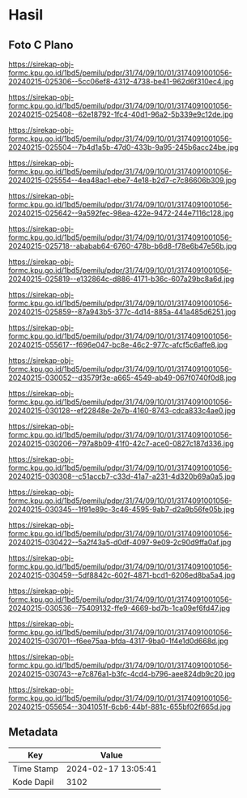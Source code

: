 # Hasil

## Foto C Plano

https://sirekap-obj-formc.kpu.go.id/1bd5/pemilu/pdpr/31/74/09/10/01/3174091001056-20240215-025306--5cc06ef8-4312-4738-be41-962d6f310ec4.jpg

https://sirekap-obj-formc.kpu.go.id/1bd5/pemilu/pdpr/31/74/09/10/01/3174091001056-20240215-025408--62e18792-1fc4-40d1-96a2-5b339e9c12de.jpg

https://sirekap-obj-formc.kpu.go.id/1bd5/pemilu/pdpr/31/74/09/10/01/3174091001056-20240215-025504--7b4d1a5b-47d0-433b-9a95-245b6acc24be.jpg

https://sirekap-obj-formc.kpu.go.id/1bd5/pemilu/pdpr/31/74/09/10/01/3174091001056-20240215-025554--4ea48ac1-ebe7-4e18-b2d7-c7c86606b309.jpg

https://sirekap-obj-formc.kpu.go.id/1bd5/pemilu/pdpr/31/74/09/10/01/3174091001056-20240215-025642--9a592fec-98ea-422e-9472-244e7116c128.jpg

https://sirekap-obj-formc.kpu.go.id/1bd5/pemilu/pdpr/31/74/09/10/01/3174091001056-20240215-025718--ababab64-6760-478b-b6d8-f78e6b47e56b.jpg

https://sirekap-obj-formc.kpu.go.id/1bd5/pemilu/pdpr/31/74/09/10/01/3174091001056-20240215-025819--e132864c-d886-4171-b36c-607a29bc8a6d.jpg

https://sirekap-obj-formc.kpu.go.id/1bd5/pemilu/pdpr/31/74/09/10/01/3174091001056-20240215-025859--87a943b5-377c-4d14-885a-441a485d6251.jpg

https://sirekap-obj-formc.kpu.go.id/1bd5/pemilu/pdpr/31/74/09/10/01/3174091001056-20240215-055617--f696e047-bc8e-46c2-977c-afcf5c6affe8.jpg

https://sirekap-obj-formc.kpu.go.id/1bd5/pemilu/pdpr/31/74/09/10/01/3174091001056-20240215-030052--d3579f3e-a665-4549-ab49-067f0740f0d8.jpg

https://sirekap-obj-formc.kpu.go.id/1bd5/pemilu/pdpr/31/74/09/10/01/3174091001056-20240215-030128--ef22848e-2e7b-4160-8743-cdca833c4ae0.jpg

https://sirekap-obj-formc.kpu.go.id/1bd5/pemilu/pdpr/31/74/09/10/01/3174091001056-20240215-030206--797a8b09-41f0-42c7-ace0-0827c187d336.jpg

https://sirekap-obj-formc.kpu.go.id/1bd5/pemilu/pdpr/31/74/09/10/01/3174091001056-20240215-030308--c51accb7-c33d-41a7-a231-4d320b69a0a5.jpg

https://sirekap-obj-formc.kpu.go.id/1bd5/pemilu/pdpr/31/74/09/10/01/3174091001056-20240215-030345--1f91e89c-3c46-4595-9ab7-d2a9b56fe05b.jpg

https://sirekap-obj-formc.kpu.go.id/1bd5/pemilu/pdpr/31/74/09/10/01/3174091001056-20240215-030422--5a2f43a5-d0df-4097-9e09-2c90d9ffa0af.jpg

https://sirekap-obj-formc.kpu.go.id/1bd5/pemilu/pdpr/31/74/09/10/01/3174091001056-20240215-030459--5df8842c-602f-4871-bcd1-6206ed8ba5a4.jpg

https://sirekap-obj-formc.kpu.go.id/1bd5/pemilu/pdpr/31/74/09/10/01/3174091001056-20240215-030536--75409132-ffe9-4669-bd7b-1ca09ef6fd47.jpg

https://sirekap-obj-formc.kpu.go.id/1bd5/pemilu/pdpr/31/74/09/10/01/3174091001056-20240215-030701--f6ee75aa-bfda-4317-9ba0-1f4e1d0d668d.jpg

https://sirekap-obj-formc.kpu.go.id/1bd5/pemilu/pdpr/31/74/09/10/01/3174091001056-20240215-030743--e7c876a1-b3fc-4cd4-b796-aee824db9c20.jpg

https://sirekap-obj-formc.kpu.go.id/1bd5/pemilu/pdpr/31/74/09/10/01/3174091001056-20240215-055654--3041051f-6cb6-44bf-881c-655bf02f665d.jpg


## Metadata

| Key        | Value               |
| ---------- | ------------------- |
| Time Stamp | 2024-02-17 13:05:41 |
| Kode Dapil | 3102                |



